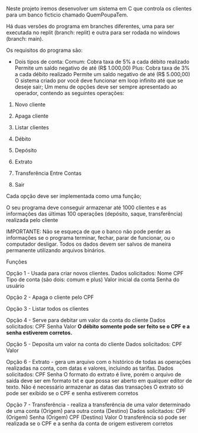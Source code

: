 Neste projeto iremos desenvolver um sistema em C que controla os clientes para um banco ficticio chamado QuemPoupaTem.

Há duas versões do programa em branches diferentes, uma para ser executada no replit (branch: replit) e outra para ser rodada no windows (branch: main).

Os requisitos do programa são: 
- Dois tipos de conta:
 Comum: 
Cobra taxa de 5% a cada débito realizado
Permite um saldo negativo de até (R$ 1.000,00)
Plus:
Cobra taxa de 3% a cada débito realizado
Permite um saldo negativo de até (R$ 5.000,00)
O sistema criado por você deve funcionar em loop infinito até que se deseje sair;
Um menu de opções deve ser sempre apresentado ao operador, contendo as seguintes operações:
1. Novo cliente

2. Apaga cliente

3. Listar clientes

4. Débito

5. Depósito

6. Extrato

7. Transferência Entre Contas

0. Sair

Cada opção deve ser implementada como uma função;

O seu programa deve conseguir armazenar até 1000 clientes e as informações das últimas 100 operações (depósito, saque, transferência) realizada pelo cliente

IMPORTANTE: Não se esqueça de que o banco não pode perder as informações se o programa terminar, fechar, parar de funcionar, ou o computador desligar. Todos os dados devem ser salvos de maneira permanente utilizando arquivos binários.


Funções

Opção 1 - Usada para criar novos clientes.
Dados solicitados:
Nome
CPF
Tipo de conta (são dois: comum e plus)
Valor inicial da conta
Senha do usuário

Opção 2 - Apaga o cliente pelo CPF

Opção 3 - Listar todos os clientes

Opção 4 - Serve para debitar um valor da conta do cliente
Dados solicitados:
CPF
Senha
Valor
**O débito somente pode ser feito se o CPF e a senha estiverem corretos.**

Opção 5 - Deposita um valor na conta do cliente
Dados solicitados:
CPF
Valor

 Opção 6 - Extrato - gera um arquivo com o histórico de todas as operações realizadas na conta, com datas e valores, incluindo as tarifas.
Dados solicitados:
CPF
Senha
O formato do extrato é livre, porém o arquivo de saída deve ser em formato txt e que possa ser aberto em qualquer editor de texto.
Não é necessário armazenar as datas das transações
O extrato só pode ser exibido se o CPF e senha estiverem corretos

Opção 7 - Transferência - realiza a transferência de uma valor determinado de uma conta (Origem) para outra conta (Destino)
Dados solicitados:
CPF (Origem)
Senha (Origem)
CPF (Destino)
Valor
O transferência só pode ser realizada se o CPF e a senha da conta de origem estiverem corretos

